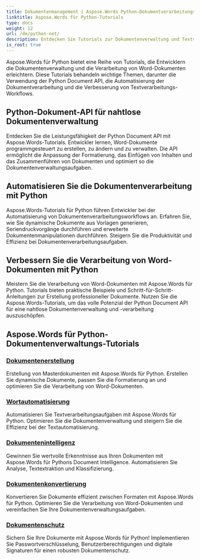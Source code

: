 ```yaml
---
title: Dokumentenmanagement | Aspose.Words Python-Dokumentverarbeitungs-API
linktitle: Aspose.Words für Python-Tutorials
type: docs
weight: 12
url: /de/python-net/
description: Entdecken Sie Tutorials zur Dokumentenverwaltung und Textverarbeitung mit Aspose.Words für Python. Automatisieren Sie die Dokumentenverarbeitung, passen Sie die Formatierung an und erstellen Sie dynamische Dokumente.
is_root: true
---
```

Aspose.Words für Python bietet eine Reihe von Tutorials, die Entwicklern die Dokumentenverwaltung und die Verarbeitung von Word-Dokumenten erleichtern. Diese Tutorials behandeln wichtige Themen, darunter die Verwendung der Python Document API, die Automatisierung der Dokumentverarbeitung und die Verbesserung von Textverarbeitungs-Workflows.

## Python-Dokument-API für nahtlose Dokumentenverwaltung

Entdecken Sie die Leistungsfähigkeit der Python Document API mit Aspose.Words-Tutorials. Entwickler lernen, Word-Dokumente programmgesteuert zu erstellen, zu ändern und zu verwalten. Die API ermöglicht die Anpassung der Formatierung, das Einfügen von Inhalten und das Zusammenführen von Dokumenten und optimiert so die Dokumentenverwaltungsaufgaben.

## Automatisieren Sie die Dokumentenverarbeitung mit Python

Aspose.Words-Tutorials für Python führen Entwickler bei der Automatisierung von Dokumentenverarbeitungsworkflows an. Erfahren Sie, wie Sie dynamische Dokumente aus Vorlagen generieren, Seriendruckvorgänge durchführen und erweiterte Dokumentenmanipulationen durchführen. Steigern Sie die Produktivität und Effizienz bei Dokumentenverarbeitungsaufgaben.

## Verbessern Sie die Verarbeitung von Word-Dokumenten mit Python

Meistern Sie die Verarbeitung von Word-Dokumenten mit Aspose.Words für Python. Tutorials bieten praktische Beispiele und Schritt-für-Schritt-Anleitungen zur Erstellung professioneller Dokumente. Nutzen Sie die Aspose.Words-Tutorials, um das volle Potenzial der Python Document API für eine nahtlose Dokumentenverwaltung und -verarbeitung auszuschöpfen.

## Aspose.Words für Python-Dokumentenverwaltungs-Tutorials
### [Dokumentenerstellung](./document-creation/)
Erstellung von Masterdokumenten mit Aspose.Words für Python. Erstellen Sie dynamische Dokumente, passen Sie die Formatierung an und optimieren Sie die Verarbeitung von Word-Dokumenten.
### [Wortautomatisierung](./word-automation/)
Automatisieren Sie Textverarbeitungsaufgaben mit Aspose.Words für Python. Optimieren Sie die Dokumentenverwaltung und steigern Sie die Effizienz bei der Textautomatisierung.
### [Dokumentenintelligenz](./document-intelligence/)
Gewinnen Sie wertvolle Erkenntnisse aus Ihren Dokumenten mit Aspose.Words für Pythons Document Intelligence. Automatisieren Sie Analyse, Textextraktion und Klassifizierung.
### [Dokumentenkonvertierung](./document-conversion/)
Konvertieren Sie Dokumente effizient zwischen Formaten mit Aspose.Words für Python. Optimieren Sie die Verarbeitung von Word-Dokumenten und vereinfachen Sie Ihre Dokumentenverwaltungsaufgaben. 
### [Dokumentenschutz](./document-protection/)
Sichern Sie Ihre Dokumente mit Aspose.Words für Python! Implementieren Sie Passwortverschlüsselung, Benutzerberechtigungen und digitale Signaturen für einen robusten Dokumentenschutz.